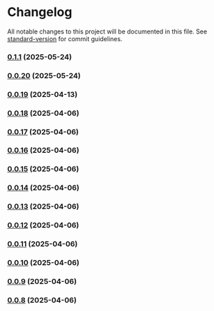 # Changelog

All notable changes to this project will be documented in this file. See [standard-version](https://github.com/conventional-changelog/standard-version) for commit guidelines.

### [0.1.1](https://github.com/haxzie/sequel-mcp/compare/v0.0.20...v0.1.1) (2025-05-24)

### [0.0.20](https://github.com/haxzie/sequel-mcp/compare/v0.0.15...v0.0.20) (2025-05-24)

### [0.0.19](https://github.com/haxzie/sequel-mcp/compare/v0.0.18...v0.0.19) (2025-04-13)

### [0.0.18](https://github.com/haxzie/sequel-mcp/compare/v0.0.17...v0.0.18) (2025-04-06)

### [0.0.17](https://github.com/haxzie/sequel-mcp/compare/v0.0.16...v0.0.17) (2025-04-06)

### [0.0.16](https://github.com/haxzie/sequel-mcp/compare/v0.0.15...v0.0.16) (2025-04-06)

### [0.0.15](https://github.com/haxzie/sequel-mcp/compare/v0.0.14...v0.0.15) (2025-04-06)

### [0.0.14](https://github.com/haxzie/sequel-mcp/compare/v0.0.13...v0.0.14) (2025-04-06)

### [0.0.13](https://github.com/haxzie/sequel-mcp/compare/v0.0.12...v0.0.13) (2025-04-06)

### [0.0.12](https://github.com/haxzie/sequel-mcp/compare/v0.0.11...v0.0.12) (2025-04-06)

### [0.0.11](https://github.com/haxzie/sequel-mcp/compare/v0.0.10...v0.0.11) (2025-04-06)

### [0.0.10](https://github.com/haxzie/sequel-mcp/compare/v0.0.9...v0.0.10) (2025-04-06)

### [0.0.9](https://github.com/haxzie/sequel-mcp/compare/v0.0.8...v0.0.9) (2025-04-06)

### [0.0.8](https://github.com/haxzie/sequel-mcp/compare/v0.0.2...v0.0.8) (2025-04-06)
